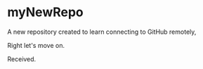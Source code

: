 # myNewRepo
A new repository created to learn connecting to GitHub remotely, 

Right let's move on.

Received.
